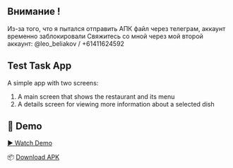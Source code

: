 ## Внимание !

Из-за того, что я пытался отправить АПК файл через телеграм, аккаунт временно заблокировали
Свяжитесь со мной через мой второй аккаунт: @leo_beliakov / +61411624592

## Test Task App

A simple app with two screens:

1. A main screen that shows the restaurant and its menu
2. A details screen for viewing more information about a selected dish

## 📸 Demo

[▶️ Watch Demo](media/screenrecording.mov)

📦 [Download APK](media/app-release.apk)
